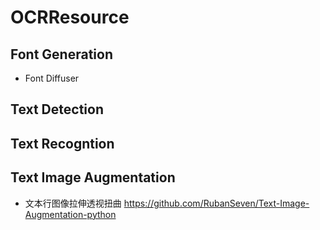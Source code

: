 # OCRResource

## Font Generation
- Font Diffuser

## Text Detection


## Text Recogntion

## Text Image Augmentation
- 文本行图像拉伸透视扭曲  https://github.com/RubanSeven/Text-Image-Augmentation-python

